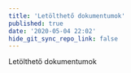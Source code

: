 ```yaml
---
title: 'Letölthető dokumentumok'
published: true
date: '2020-05-04 22:02'
hide_git_sync_repo_link: false
---
```


Letölthető dokumentumok